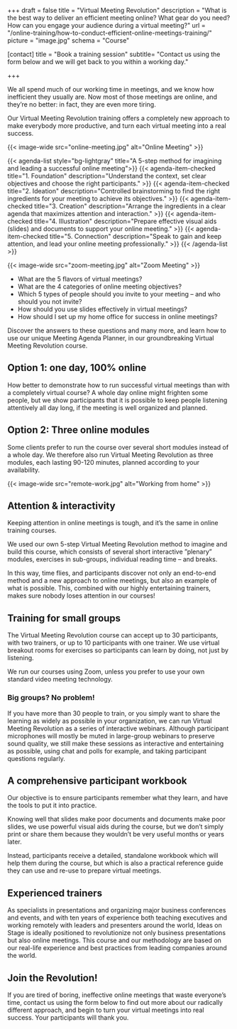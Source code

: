 +++
draft		= false
title		= "Virtual Meeting Revolution"
description = "What is the best way to deliver an efficient meeting online? What gear do you need? How can you engage your audience during a virtual meeting?"
url	 		= "/online-training/how-to-conduct-efficient-online-meetings-training/"
picture		= "image.jpg"
schema		= "Course"

[contact]
	title	= "Book a training session"
	subtitle= "Contact us using the form below and we will get back to you within a working day."

+++

We all spend much of our working time in meetings, and we know how inefficient they usually are. Now most of those meetings are online, and they’re no better: in fact, they are even more tiring.

Our Virtual Meeting Revolution training offers a completely new approach to make everybody more productive, and turn each virtual meeting into a real success.

{{< image-wide src="online-meeting.jpg" alt="Online Meeting" >}}

{{< agenda-list style="bg-lightgray" title="A 5-step method for imagining and leading a successful online meeting">}}
	{{< agenda-item-checked title="1. Foundation" description="Understand the context, set clear objectives and choose the right participants." >}}
    {{< agenda-item-checked title="2. Ideation" description="Controlled brainstorming to find the right ingredients for your meeting to achieve its objectives." >}}
    {{< agenda-item-checked title="3. Creation" description="Arrange the ingredients in a clear agenda that maximizes attention and interaction." >}}
    {{< agenda-item-checked title="4. Illustration" description="Prepare effective visual aids (slides) and documents to support your online meeting." >}}
    {{< agenda-item-checked title="5. Connection" description="Speak to gain and keep attention, and lead your online meeting professionally." >}}
{{< /agenda-list >}}

{{< image-wide src="zoom-meeting.jpg" alt="Zoom Meeting" >}}

- What are the 5 flavors of virtual meetings?
- What are the 4 categories of online meeting objectives?
- Which 5 types of people should you invite to your meeting – and who should you not invite? 
- How should you use slides effectively in virtual meetings?
- How should I set up my home office for success in online meetings?

Discover the answers to these questions and many more, and learn how to use our unique Meeting Agenda Planner, in our groundbreaking Virtual Meeting Revolution course.


## Option 1: one day, 100% online

How better to demonstrate how to run successful virtual meetings than with a completely virtual course? A whole day online might frighten some people, but we show participants that it is possible to keep people listening attentively all day long, if the meeting is well organized and planned.


##  Option 2: Three online modules

Some clients prefer to run the course over several short modules instead of a whole day. We therefore also run Virtual Meeting Revolution as three modules, each lasting 90-120 minutes, planned according to your availability.

{{< image-wide src="remote-work.jpg" alt="Working from home" >}}

## Attention & interactivity

Keeping attention in online meetings is tough, and it’s the same in online training courses. 

We used our own 5-step Virtual Meeting Revolution method to imagine and build this course, which consists of several short interactive ”plenary” modules, exercises in sub-groups, individual reading time – and breaks.

In this way, time flies, and participants discover not only an end-to-end method and a new approach to online meetings, but also an example of what is possible. This, combined with our highly entertaining trainers, makes sure nobody loses attention in our courses!


##  Training for small groups

The Virtual Meeting Revolution course can accept up to 30 participants, with two trainers, or up to 10 participants with one trainer. We use virtual breakout rooms for exercises so participants can learn by doing, not just by listening.

We run our courses using Zoom, unless you prefer to use your own standard video meeting technology.


### Big groups? No problem!

If you have more than 30 people to train, or you simply want to share the learning as widely as possible in your organization, we can run Virtual Meeting Revolution as a series of interactive webinars. Although participant microphones will mostly be muted in large-group webinars to preserve sound quality, we still make these sessions as interactive and entertaining as possible, using chat and polls for example, and taking participant questions regularly.


## A comprehensive participant workbook

Our objective is to ensure participants remember what they learn, and have the tools to put it into practice.

Knowing well that slides make poor documents and documents make poor slides, we use powerful visual aids during the course, but we don’t simply print or share them because they wouldn’t be very useful months or years later.

Instead, participants receive a detailed, standalone workbook which will help them during the course, but which is also a practical reference guide they can use and re-use to prepare virtual meetings.


## Experienced trainers

As specialists in presentations and organizing major business conferences and events, and with ten years of experience both teaching executives and working remotely with leaders and presenters around the world, Ideas on Stage is ideally positioned to revolutionize not only business presentations but also online meetings. This course and our methodology are based on our real-life experience and best practices from leading companies around the world.


## Join the Revolution!

If you are tired of boring, ineffective online meetings that waste everyone’s time, contact us using the form below to find out more about our radically different approach, and begin to turn your virtual meetings into real success. Your participants will thank you.